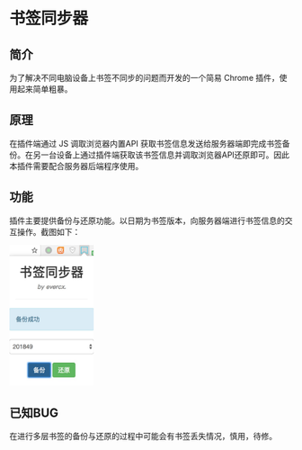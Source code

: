 # 书签同步器

## 简介

为了解决不同电脑设备上书签不同步的问题而开发的一个简易 Chrome 插件，使用起来简单粗暴。

## 原理

在插件端通过 JS 调取浏览器内置API 获取书签信息发送给服务器端即完成书签备份。在另一台设备上通过插件端获取该书签信息并调取浏览器API还原即可。因此本插件需要配合服务器后端程序使用。

## 功能

插件主要提供备份与还原功能。以日期为书签版本，向服务器端进行书签信息的交互操作。截图如下：

<img src="./intro.png" width="150px" height="250" />

## 已知BUG

在进行多层书签的备份与还原的过程中可能会有书签丢失情况，慎用，待修。